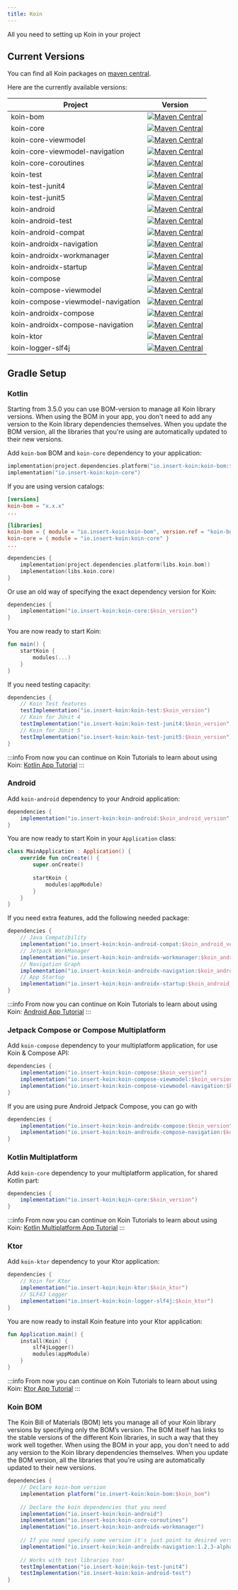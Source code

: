 ```yaml
---
title: Koin
---
```


All you need to setting up Koin in your project

## Current Versions

You can find all Koin packages on [maven central](https://search.maven.org/search?q=io.insert-koin).

Here are the currently available versions:

| Project                           |                                                                                             Version                                                                                              |
|-----------------------------------|:------------------------------------------------------------------------------------------------------------------------------------------------------------------------------------------------:|
| koin-bom                          |                          [![Maven Central](https://img.shields.io/maven-central/v/io.insert-koin/koin-bom)](https://mvnrepository.com/artifact/io.insert-koin/koin-bom)                          |
| koin-core                         |                         [![Maven Central](https://img.shields.io/maven-central/v/io.insert-koin/koin-core)](https://mvnrepository.com/artifact/io.insert-koin/koin-core)                         |
| koin-core-viewmodel               |               [![Maven Central](https://img.shields.io/maven-central/v/io.insert-koin/koin-core-viewmodel)](https://mvnrepository.com/artifact/io.insert-koin/koin-core-viewmodel)               |
| koin-core-viewmodel-navigation    |    [![Maven Central](https://img.shields.io/maven-central/v/io.insert-koin/koin-core-viewmodel-navigation)](https://mvnrepository.com/artifact/io.insert-koin/koin-core-viewmodel-navigation)    |
| koin-core-coroutines              |              [![Maven Central](https://img.shields.io/maven-central/v/io.insert-koin/koin-core-coroutines)](https://mvnrepository.com/artifact/io.insert-koin/koin-core-coroutines)              |
| koin-test                         |                         [![Maven Central](https://img.shields.io/maven-central/v/io.insert-koin/koin-test)](https://mvnrepository.com/artifact/io.insert-koin/koin-test)                         |
| koin-test-junit4                  |                  [![Maven Central](https://img.shields.io/maven-central/v/io.insert-koin/koin-test-junit4)](https://mvnrepository.com/artifact/io.insert-koin/koin-test-junit4)                  |
| koin-test-junit5                  |                  [![Maven Central](https://img.shields.io/maven-central/v/io.insert-koin/koin-test-junit5)](https://mvnrepository.com/artifact/io.insert-koin/koin-test-junit5)                  |
| koin-android                      |                      [![Maven Central](https://img.shields.io/maven-central/v/io.insert-koin/koin-android)](https://mvnrepository.com/artifact/io.insert-koin/koin-android)                      |
| koin-android-test                 |                 [![Maven Central](https://img.shields.io/maven-central/v/io.insert-koin/koin-android-test)](https://mvnrepository.com/artifact/io.insert-koin/koin-android-test)                 |
| koin-android-compat               |               [![Maven Central](https://img.shields.io/maven-central/v/io.insert-koin/koin-android-compat)](https://mvnrepository.com/artifact/io.insert-koin/koin-android-compat)               |
| koin-androidx-navigation          |          [![Maven Central](https://img.shields.io/maven-central/v/io.insert-koin/koin-androidx-navigation)](https://mvnrepository.com/artifact/io.insert-koin/koin-androidx-navigation)          |
| koin-androidx-workmanager         |         [![Maven Central](https://img.shields.io/maven-central/v/io.insert-koin/koin-androidx-workmanager)](https://mvnrepository.com/artifact/io.insert-koin/koin-androidx-workmanager)         |
| koin-androidx-startup             |             [![Maven Central](https://img.shields.io/maven-central/v/io.insert-koin/koin-androidx-startup)](https://mvnrepository.com/artifact/io.insert-koin/koin-androidx-startup)             |
| koin-compose                      |                      [![Maven Central](https://img.shields.io/maven-central/v/io.insert-koin/koin-compose)](https://mvnrepository.com/artifact/io.insert-koin/koin-compose)                      |
| koin-compose-viewmodel            |            [![Maven Central](https://img.shields.io/maven-central/v/io.insert-koin/koin-compose-viewmodel)](https://mvnrepository.com/artifact/io.insert-koin/koin-compose-viewmodel)            |
| koin-compose-viewmodel-navigation | [![Maven Central](https://img.shields.io/maven-central/v/io.insert-koin/koin-compose-viewmodel-navigation)](https://mvnrepository.com/artifact/io.insert-koin/koin-compose-viewmodel-navigation) |
| koin-androidx-compose             |             [![Maven Central](https://img.shields.io/maven-central/v/io.insert-koin/koin-androidx-compose)](https://mvnrepository.com/artifact/io.insert-koin/koin-androidx-compose)             |
| koin-androidx-compose-navigation  |  [![Maven Central](https://img.shields.io/maven-central/v/io.insert-koin/koin-androidx-compose-navigation)](https://mvnrepository.com/artifact/io.insert-koin/koin-androidx-compose-navigation)  |
| koin-ktor                         |                         [![Maven Central](https://img.shields.io/maven-central/v/io.insert-koin/koin-ktor)](https://mvnrepository.com/artifact/io.insert-koin/koin-ktor)                         |
| koin-logger-slf4j                 |                 [![Maven Central](https://img.shields.io/maven-central/v/io.insert-koin/koin-logger-slf4j)](https://mvnrepository.com/artifact/io.insert-koin/koin-logger-slf4j)                 |

## Gradle Setup

### Kotlin

Starting from 3.5.0 you can use BOM-version to manage all Koin library versions. When using the BOM in your app, you don't need to add any version to the Koin library dependencies themselves. When you update the BOM version, all the libraries that you're using are automatically updated to their new versions.

Add `koin-bom` BOM and `koin-core` dependency to your application: 
```kotlin
implementation(project.dependencies.platform("io.insert-koin:koin-bom:$koin_version"))
implementation("io.insert-koin:koin-core")
```
If you are using version catalogs:
```toml
[versions]
koin-bom = "x.x.x"
...

[libraries]
koin-bom = { module = "io.insert-koin:koin-bom", version.ref = "koin-bom" }
koin-core = { module = "io.insert-koin:koin-core" }
...
```
```kotlin
dependencies {
    implementation(project.dependencies.platform(libs.koin.bom))
    implementation(libs.koin.core)
}
```

Or use an old way of specifying the exact dependency version for Koin:
```kotlin
dependencies {
    implementation("io.insert-koin:koin-core:$koin_version")
}
```

You are now ready to start Koin:

```kotlin
fun main() {
    startKoin {
        modules(...)
    }
}
```

If you need testing capacity:

```groovy
dependencies {
    // Koin Test features
    testImplementation("io.insert-koin:koin-test:$koin_version")
    // Koin for JUnit 4
    testImplementation("io.insert-koin:koin-test-junit4:$koin_version")
    // Koin for JUnit 5
    testImplementation("io.insert-koin:koin-test-junit5:$koin_version")
}
```

:::info
From now you can continue on Koin Tutorials to learn about using Koin: [Kotlin App Tutorial](/docs/quickstart/kotlin)
:::

### **Android**

Add `koin-android` dependency to your Android application:

```groovy
dependencies {
    implementation("io.insert-koin:koin-android:$koin_android_version")
}
```

You are now ready to start Koin in your `Application` class:

```kotlin
class MainApplication : Application() {
    override fun onCreate() {
        super.onCreate()
        
        startKoin {
            modules(appModule)
        }
    }
}
```

If you need extra features, add the following needed package:

```groovy
dependencies {
    // Java Compatibility
    implementation("io.insert-koin:koin-android-compat:$koin_android_version")
    // Jetpack WorkManager
    implementation("io.insert-koin:koin-androidx-workmanager:$koin_android_version")
    // Navigation Graph
    implementation("io.insert-koin:koin-androidx-navigation:$koin_android_version")
    // App Startup
    implementation("io.insert-koin:koin-androidx-startup:$koin_android_version")
}
```

:::info
From now you can continue on Koin Tutorials to learn about using Koin: [Android App Tutorial](/docs/quickstart/android-viewmodel)
:::

### **Jetpack Compose or Compose Multiplatform**

Add `koin-compose` dependency to your multiplatform application, for use Koin & Compose API:

```groovy
dependencies {
    implementation("io.insert-koin:koin-compose:$koin_version")
    implementation("io.insert-koin:koin-compose-viewmodel:$koin_version")
    implementation("io.insert-koin:koin-compose-viewmodel-navigation:$koin_version")
}
```

If you are using pure Android Jetpack Compose, you can go with

```groovy
dependencies {
    implementation("io.insert-koin:koin-androidx-compose:$koin_version")
    implementation("io.insert-koin:koin-androidx-compose-navigation:$koin_version")
}
```

### **Kotlin Multiplatform**

Add `koin-core` dependency to your multiplatform application, for shared Kotlin part:

```groovy
dependencies {
    implementation("io.insert-koin:koin-core:$koin_version")
}
```

:::info
From now you can continue on Koin Tutorials to learn about using Koin: [Kotlin Multiplatform App Tutorial](/docs/quickstart/kmm)
:::

### **Ktor**

Add `koin-ktor` dependency to your Ktor application:

```groovy
dependencies {
    // Koin for Ktor 
    implementation("io.insert-koin:koin-ktor:$koin_ktor")
    // SLF4J Logger
    implementation("io.insert-koin:koin-logger-slf4j:$koin_ktor")
}
```

You are now ready to install Koin feature into your Ktor application:

```kotlin
fun Application.main() {
    install(Koin) {
        slf4jLogger()
        modules(appModule)
    }
}
```

:::info
From now you can continue on Koin Tutorials to learn about using Koin: [Ktor App Tutorial](/docs/quickstart/ktor)
:::


### **Koin BOM**
The Koin Bill of Materials (BOM) lets you manage all of your Koin library versions by specifying only the BOM’s version. The BOM itself has links to the stable versions of the different Koin libraries, in such a way that they work well together. When using the BOM in your app, you don't need to add any version to the Koin library dependencies themselves. When you update the BOM version, all the libraries that you're using are automatically updated to their new versions.

```groovy
dependencies {
    // Declare koin-bom version
    implementation platform("io.insert-koin:koin-bom:$koin_bom")
    
    // Declare the koin dependencies that you need
    implementation("io.insert-koin:koin-android")
    implementation("io.insert-koin:koin-core-coroutines")
    implementation("io.insert-koin:koin-androidx-workmanager")
    
    // If you need specify some version it's just point to desired version
    implementation("io.insert-koin:koin-androidx-navigation:1.2.3-alpha03")
    
    // Works with test libraries too!
    testImplementation("io.insert-koin:koin-test-junit4")
    testImplementation("io.insert-koin:koin-android-test")
}
```
